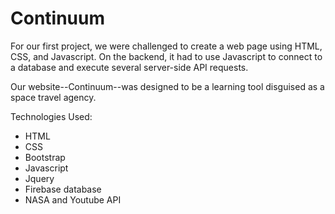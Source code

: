 # Continuum

For our first project, we were challenged to create a web page using HTML, CSS, and Javascript.  On the backend, it had to use Javascript to connect to a database and execute several server-side API requests.  

Our website--Continuum--was designed to be a learning tool disguised as a space travel agency.    

Technologies Used:
- HTML
- CSS
- Bootstrap
- Javascript
- Jquery
- Firebase database
- NASA and Youtube API